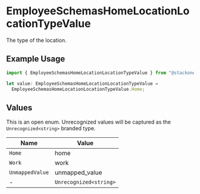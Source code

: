 # EmployeeSchemasHomeLocationLocationTypeValue

The type of the location.

## Example Usage

```typescript
import { EmployeeSchemasHomeLocationLocationTypeValue } from "@stackone/stackone-client-ts/sdk/models/shared";

let value: EmployeeSchemasHomeLocationLocationTypeValue =
  EmployeeSchemasHomeLocationLocationTypeValue.Home;
```

## Values

This is an open enum. Unrecognized values will be captured as the `Unrecognized<string>` branded type.

| Name                   | Value                  |
| ---------------------- | ---------------------- |
| `Home`                 | home                   |
| `Work`                 | work                   |
| `UnmappedValue`        | unmapped_value         |
| -                      | `Unrecognized<string>` |